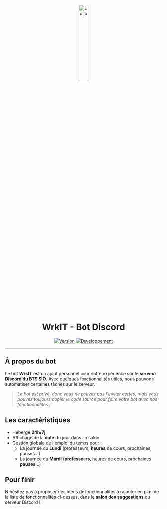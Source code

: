 <div align="center">
  <a href="https://sylvain.pro"><img src="https://github.com/20syldev/WrkIT/blob/main/src/wrkit.png" alt="Logo" width="25%" height="auto"></a>

  # WrkIT - Bot Discord
  [![Version](https://custom-icon-badges.demolab.com/badge/Bot%20:-v1.0.0-6479ee?logo=wrkit&labelColor=23272A)](https://github.com/20syldev/wrkit/releases/latest)
  [![Developpement](https://img.shields.io/badge/Développement%20:-En%20cours-ed5353?labelColor=23272A)](https://sylvain.pro)
</div>

---

## À propos du bot
Le bot **WrkIT** est un ajout personnel pour notre expérience sur le **serveur Discord du BTS SIO**. Avec quelques fonctionnalités utiles, nous pouvons automatiser certaines tâches sur le serveur.
> *Le bot est privé, donc vous ne pouvez pas l'inviter certes, mais vous pouvez toujours copier le code source pour faire votre bot avec nos fonctionnalités !*

## Les caractéristiques
- Hébergé **24h/7j**
- Affichage de la **date** du jour dans un salon
- Gestion globale de l'emploi du temps pour :
  - La journée du **Lundi** (professeurs, **heures** de cours, prochaines pauses...)
  - La journée du **Mardi** (**professeurs**, heures de cours, prochaines **pauses**...)

## Pour finir
N'hésitez pas à proposer des idées de fonctionnalités à rajouter en plus de la liste de fonctionnalités ci-dessus, dans le **salon des suggestions** du serveur Discord !
